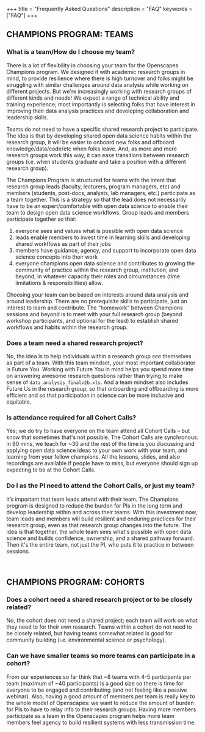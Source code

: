 +++
title = "Frequently Asked Questions"
description = "FAQ"
keywords = ["FAQ"]
+++


## CHAMPIONS PROGRAM: TEAMS

### What is a team/How do I choose my team? 

There is a lot of flexibility in choosing your team for the Openscapes Champions program. We designed it with academic research groups in mind, to provide resilience where there is high turnover and folks might be struggling with similar challenges around data analysis while working on different projects. But we're increasingly working with research groups of different kinds and needs! We expect a range of technical ability and training experience; most importantly is selecting folks that have interest in improving their data analysis practices and developing collaboration and leadership skills. 

Teams do not need to have a specific shared research project to participate. The idea is that by developing shared open data science habits within the research group, it will be easier to onboard new folks and offboard knowledge/data/code/etc when folks leave. And, as more and more research groups work this way, it can ease transitions between research groups (i.e. when students graduate and take a position with a different research group).

The Champions Program is structured for teams with the intent that research group leads (faculty, lecturers, program managers, etc) and members (students, post-docs, analysts, lab managers, etc.) participate as a team together. This is a strategy so that the lead does not necessarily have to be an expert/comfortable with open data science to enable their team to design open data science workflows. Group leads and members participate together so that: 

1. everyone sees and values what is possible with open data science 
2. leads enable members to invest time in learning skills and developing shared workflows as part of their jobs
3. members have guidance, agency, and support to incorporate open data science concepts into their work
4. everyone champions open data science and contributes to growing the community of practice within the research group, institution, and beyond, in whatever capacity their roles and circumstances (time limitations & responsibilities) allow. 

Choosing your team can be based on interests around data analysis and around leadership. There are no prerequisite skills to participate, just an interest to learn and contribute. The “homework” between Champions sessions and beyond is to meet with your full research group (beyond workshop participants, and optional for the lead) to establish shared workflows and habits within the research group. 

### Does a team need a shared research project?

No, the idea is to help individuals within a research group *see* themselves as part of a team. With this team mindset, your most important collaborator is Future You. Working with Future You in mind helps you spend more time on answering awesome research questions rather than trying to make sense of `data_analysis_finalv2b.xls`. And a team mindset also includes Future Us in the research group, so that onboarding and offboarding is more efficient and so that participation in science can be more inclusive and equitable.

### Is attendance required for all Cohort Calls? 
Yes; we do try to have everyone on the team attend all Cohort Calls – but know that sometimes that's not possible. The Cohort Calls are synchronous: in 90 mins, we teach for ~30 and the rest of the time is you discussing and applying open data science ideas to your own work with your team, and learning from your fellow champions. All the lessons, slides, and also recordings are available if people have to miss, but everyone should sign up expecting to be at the Cohort Calls. 

### Do I as the PI need to attend the Cohort Calls, or just my team?
It’s important that team leads attend with their team. The Champions program is designed to reduce the burden for PIs in the long term and develop leadership within and across their teams. With this investment now, team leads and members will build resilient and enduring practices for their research group, even as that research group changes into the future. The idea is that together, the whole team sees what's possible with open data science and builds confidence, ownership, and a shared pathway forward. Then it's the entire team, not just the PI, who puts it to practice in between sessions. 

<br>

## CHAMPIONS PROGRAM: COHORTS

### Does a cohort need a shared research project or to be closely related?

No, the cohort does not need a shared project; each team will work on what they need to for their own research. Teams within a cohort do not need to be closely related, but having teams somewhat related is good for community building (i.e. environmental science or psychology).


### Can we have smaller teams so more teams can participate in a cohort?

From our experiences so far think that ~8 teams with 4-5 participants per team (maximum of ~40 participants) is a good size so there is time for everyone to be engaged and contributing (and not feeling like a passive webinar). Also, having a good amount of members per team is really key to the whole model of Openscapes: we want to reduce the amount of burden for PIs to have to relay info to their research groups. Having more members participate as a team in the Openscapes program helps more team members feel agency to build resilient systems with less transmission time.

<br>



<!---

Thanks for your email and I hope you’re doing well too. That’s exciting that the Champions program has come up! We so far have not grown to a point where teams can pay for a single slot within a cohort; we are working towards this but currently have pricing to book full cohorts for specific communities. A note too that neither teams nor cohorts of teams need to have a collaborative project in order to participate; the idea is that researchers working "independently" on different projects/phd theses/grants benefit by operating as a team across their different projects so there is less reinventing and time/money lost. Openscapes' team-cohort model helps make this happen.

A cohort for the 4-month Champions program (8 remote sessions 2x/month) covers time and overhead for Erin Robinson and me to coordinate folks, iterate, and deliver the program. Also of potential interest to you: we’ve developed a longer-term community approach for NASA that we expect to be really impactful moving forward, which includes the 4-month Champions program but also provides a framework to scale open data science practices sustainably within specific communities by developing community members as Openscapes Champions facilitators, as part of their existing jobs (i.e. data managers, librarians). This NASA grant is $300K/year for 3 years, which covers some of our time as well as that of our partners so that we can best meet community needs. 

We’re definitely interested in what your needs are and if there would be something we could co-design with you – we've also been curious how this NASA approach might also work for funders and their grantees. Erin and I would be happy to have a call to chat further with you and share what we’ve been learning as we’ve experimented with different shapes and sizes of Openscapes.


### I don’t code/I am a master coder, why should I participate? 

Openscapes Champions is about reframing data analysis as a collaborative effort rather than an individual burden. Our working hypothesis is that normalizing data analysis as a collaborative effort will help build efficiency, continuity, and resilience in your research group, and make science more inclusive and equitable. 

The Champions program is for teams: this means a lead and members. The PI should be invested...

## Who should participate?

## Do I need certain open science or data science skills to participate?



### Why teams?

### As teammembers, must we participate with our PI?

### As a PI, must I participate with teammembers?

### Why cohorts?

### Do cohorts need a shared project?

-->
